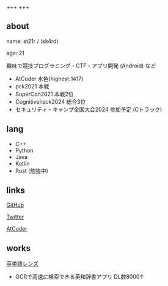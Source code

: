 +++
+++

## about
name: st21r / (sk4rd)

age: 21

趣味で競技プログラミング・CTF・アプリ開発 (Android) など

- AtCoder 水色(highest:1417)
- pck2021 本戦
- SuperCon2021 本戦2位
- Cognitivehack2024 総合3位
- セキュリティ・キャンプ全国大会2024 参加予定 (Cトラック)

## lang
- C++
- Python
- Java
- Kotlin
- Rust (勉強中)

## links
[GitHub](https://github.com/st21r/)

[Twitter](https://x.com/sk4rdz)

[AtCoder](https://atcoder.jp/users/sk4rd)

## works
[英単語レンズ](https://play.google.com/store/apps/details?id=io.github.bjxytw.wordlens)
- OCRで高速に検索できる英和辞書アプリ DL数8000↑